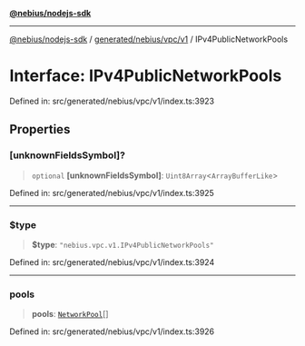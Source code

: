 [**@nebius/nodejs-sdk**](../../../../../README.md)

---

[@nebius/nodejs-sdk](../../../../../README.md) / [generated/nebius/vpc/v1](../README.md) / IPv4PublicNetworkPools

# Interface: IPv4PublicNetworkPools

Defined in: src/generated/nebius/vpc/v1/index.ts:3923

## Properties

### \[unknownFieldsSymbol\]?

> `optional` **\[unknownFieldsSymbol\]**: `Uint8Array`\<`ArrayBufferLike`\>

Defined in: src/generated/nebius/vpc/v1/index.ts:3925

---

### $type

> **$type**: `"nebius.vpc.v1.IPv4PublicNetworkPools"`

Defined in: src/generated/nebius/vpc/v1/index.ts:3924

---

### pools

> **pools**: [`NetworkPool`](NetworkPool.md)[]

Defined in: src/generated/nebius/vpc/v1/index.ts:3926
